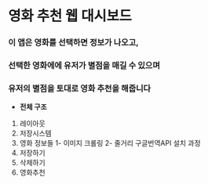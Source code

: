 # 영화 추천 웹 대시보드

### 이 앱은 영화를 선택하면 정보가 나오고,
### 선택한 영화에에 유저가 별점을 매길 수 있으며
### 유저의 별점을 토대로 영화 추천을 해줍니다

* **전체 구조**

1. 레이아웃
2. 저장시스템
3. 영화 정보들
  1- 이미지 크롤링
  2- 줄거리 구글번역API
    설치 과정
4. 저장하기 
5. 삭제하기
6. 영화추천
